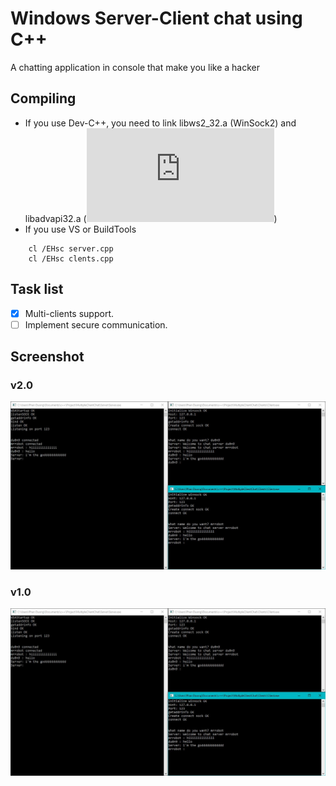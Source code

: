 # Windows Server-Client chat using C++ 
A chatting application in console that make you like a hacker 

## Compiling
- If you use Dev-C++, you need to link libws2_32.a (WinSock2) and libadvapi32.a (![Instruction](https://www.tinkerforge.com/en/doc/Software/API_Bindings_C.html))
- If you use VS or BuildTools
```
    cl /EHsc server.cpp
    cl /EHsc clents.cpp
```

## Task list
- [x] Multi-clients support.
- [ ] Implement secure communication.

## Screenshot
### v2.0
![v2.0](/Screenshots/v2.0.JPG)
### v1.0
![v1.0](/Screenshots/v2.0.JPG)
